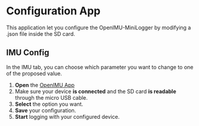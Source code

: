 # Configuration App

This application let you configure the OpenIMU-MiniLogger by modifying a .json file inside the SD card.

## IMU Config

In the IMU tab, you can choose which parameter you want to change to one of the proposed value.

1. **Open** the [OpenIMU App](https://github.com/introlab/OpenIMU)
2. Make sure your device **is connected** and the SD card **is readable** through the micro USB cable.
3. **Select** the option you want.
4. **Save** your configuration.
5. **Start** logging with your configured device.

